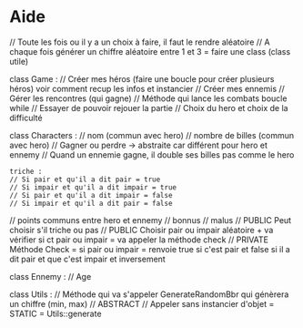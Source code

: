# Aide

// Toute les fois ou il y a un choix à faire, il faut le rendre aléatoire
// A chaque fois générer un chiffre aléatoire entre 1 et 3 = faire une class (class utile)

class Game : 
// Créer mes héros (faire une boucle pour créer plusieurs héros) voir comment recup les infos et instancier
// Créer mes ennemis
// Gérer les rencontres (qui gagne)
// Méthode qui lance les combats boucle while
// Essayer de pouvoir rejouer la partie
// Choix du hero et choix de la difficulté

class Characters :
// nom (commun avec hero)
// nombre de billes (commun avec hero)
// Gagner ou perdre -> abstraite car différent pour hero et ennemy
// Quand un ennemie gagne, il double ses billes pas comme le hero

    triche :
    // Si pair et qu'il a dit pair = true
    // Si impair et qu'il a dit impair = true
    // Si pair et qu'il a dit impair = false
    // Si impair et qu'il a dit pair = false

// points communs entre hero et ennemy
// bonnus 
// malus
// PUBLIC Peut choisir s'il triche ou pas
// PUBLIC Choisir pair ou impair aléatoire + va vérifier si ct pair ou impair = va appeler la méthode check
// PRIVATE Méthode Check = si pair ou impair = renvoie true si c'est pair et false si il a dit pair et que c'est impair et inversement

class Ennemy :
// Age

class Utils :
// Méthode qui va s'appeler GenerateRandomBbr qui génèrera un chiffre (min, max)
// ABSTRACT 
// Appeler sans instancier d'objet = STATIC = Utils::generate